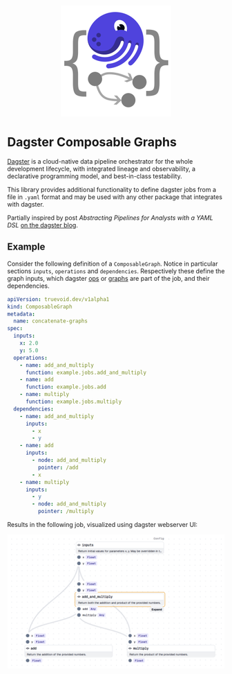 <p align="center">
    <img width="256" height="256" src="docs/src/assets/logo.svg">
</p>

# Dagster Composable Graphs

[Dagster](https://github.com/dagster-io/dagster) is a cloud-native data
pipeline orchestrator for the whole development lifecycle, with integrated
lineage and observability, a declarative programming model, and best-in-class
testability.

This library provides additional functionality to define dagster jobs from a
file in `.yaml` format and may be used with any other package that integrates
with dagster.

Partially inspired by post *Abstracting Pipelines for Analysts with a YAML DSL*
[on the dagster blog](https://dagster.io/blog/simplisafe-case-study).

## Example

Consider the following definition of a `ComposableGraph`. Notice in particular
sections `inputs`, `operations` and `dependencies`. Respectively these define
the graph inputs, which dagster
[ops](https://docs.dagster.io/concepts/ops-jobs-graphs/ops#ops) or
[graphs](https://docs.dagster.io/concepts/ops-jobs-graphs/graphs#op-graphs) are
part of the job, and their dependencies.

```yaml
apiVersion: truevoid.dev/v1alpha1
kind: ComposableGraph
metadata:
  name: concatenate-graphs
spec:
  inputs:
    x: 2.0
    y: 5.0
  operations:
    - name: add_and_multiply
      function: example.jobs.add_and_multiply
    - name: add
      function: example.jobs.add
    - name: multiply
      function: example.jobs.multiply
  dependencies:
    - name: add_and_multiply
      inputs:
        - x
        - y
    - name: add
      inputs:
        - node: add_and_multiply
          pointer: /add
        - x
    - name: multiply
      inputs:
        - y
        - node: add_and_multiply
          pointer: /multiply
```

Results in the following job, visualized using dagster webserver UI:

<p align="center">
    <img width="512" src="docs/src/assets/graph.png">
</p>
